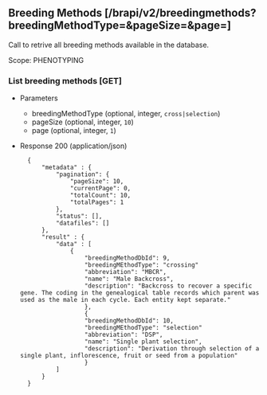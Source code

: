 ## Breeding Methods [/brapi/v2/breedingmethods?breedingMethodType=&pageSize=&page=]

Call to retrive all breeding methods available in the database.

Scope: PHENOTYPING

### List breeding methods [GET]
+ Parameters
    + breedingMethodType (optional, integer, `cross|selection`) 
    + pageSize (optional, integer, `10`)
    + page (optional, integer, `1`)
+ Response 200 (application/json)

        {
            "metadata" : {
                "pagination": {
                    "pageSize": 10,
                    "currentPage": 0,
                    "totalCount": 10,
                    "totalPages": 1
                },
                "status": [],
                "datafiles": []
            },
            "result" : { 
                "data" : [
                    {
                        "breedingMethodDbId": 9,
                        "breedingMEthodType": "crossing"
                        "abbreviation": "MBCR",
                        "name": "Male Backcross",
                        "description": "Backcross to recover a specific gene. The coding in the genealogical table records which parent was used as the male in each cycle. Each entity kept separate."
                        },
                        {
                        "breedingMethodDbId": 10,
                        "breedingMEthodType": "selection"
                        "abbreviation": "DSP",
                        "name": "Single plant selection",
                        "description": "Derivation through selection of a single plant, inflorescence, fruit or seed from a population"
                        }
                ]
            }
        }
